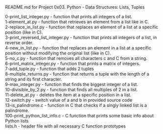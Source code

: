 README.md for Project 0x03. Python - Data Structures: Lists, Tuples


0-print_list_integer.py - function that prints all integers of a list.\
1-element_at.py - function that retrieves an element from a list like in C.\
2-replace_in_list.py - function that replaces an element of a list at a specific position (like in C).\
3-print_reversed_list_integer.py - function that prints all integers of a list, in reverse order.\
4-new_in_list.py - function that replaces an element in a list at a specific position without modifying the original list (like in C).\
5-no_c.py - function that removes all characters c and C from a string.\
6-print_matrix_integer.py - function that prints a matrix of integers.\
7-add_tuple.py - function that adds 2 tuples\
8-multiple_returns.py - function that returns a tuple with the length of a string and its first character.\
9-max_integer.py - function that finds the biggest integer of a list.\
10-divisible_by_2.py - function that finds all multiples of 2 in a list.\
11-delete_at.py - deletes the item at a specific position in a list.\
12-switch.py - switch value of a and b in provided source code\
13-is_palindrome.c - function in C that checks if a singly linked list is a palindrome.\
100-print_python_list_info.c - C function that prints some basic info about Python lists\
lists.h - header file with all necessary C function prototypes
